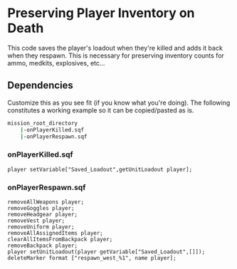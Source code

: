 # Preserving Player Inventory on Death

This code saves the player's loadout when they're killed and adds it back when they respawn.  This is necessary for preserving inventory counts for ammo, medkits, explosives, etc...

## Dependencies  
Customize this as you see fit (if you know what you're doing).  The following constitutes a working example so it can be copied/pasted as is.
```bash
mission_root_directory
    |-onPlayerKilled.sqf
    |-onPlayerRespawn.sqf
```

### onPlayerKilled.sqf
```SQF
player setVariable["Saved_Loadout",getUnitLoadout player];
```

### onPlayerRespawn.sqf
```SQF
removeAllWeapons player;
removeGoggles player;
removeHeadgear player;
removeVest player;
removeUniform player;
removeAllAssignedItems player;
clearAllItemsFromBackpack player;
removeBackpack player;
player setUnitLoadout(player getVariable["Saved_Loadout",[]]);
deleteMarker format ["respawn_west_%1", name player];
```